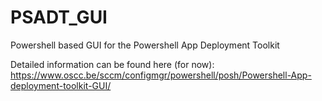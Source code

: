 # PSADT_GUI
Powershell based GUI for the Powershell App Deployment Toolkit

Detailed information can be found here (for now):
https://www.oscc.be/sccm/configmgr/powershell/posh/Powershell-App-deployment-toolkit-GUI/
